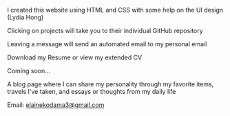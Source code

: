 I created this website using HTML and CSS with some help on the UI design (Lydia Hong)

Clicking on projects will take you to their individual GitHub repository

Leaving a message will send an automated email to my personal email

Download my Resume or view my extended CV

Coming soon...

A blog page where I can share my personality through my favorite items, travels I've taken, and essays or thoughts from my daily life

Email: elainekodama3@gmail.com
